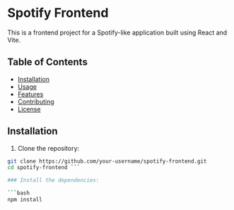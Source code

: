 # Spotify Frontend

This is a frontend project for a Spotify-like application built using React and Vite.

## Table of Contents

- [Installation](#installation)
- [Usage](#usage)
- [Features](#features)
- [Contributing](#contributing)
- [License](#license)

## Installation

1. Clone the repository:

```bash
git clone https://github.com/your-username/spotify-frontend.git
cd spotify-frontend ```

### Install the dependencies:

```bash
npm install

